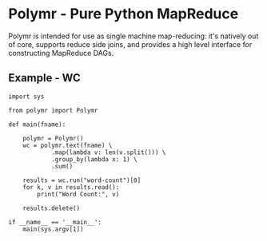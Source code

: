 Polymr - Pure Python MapReduce
===

Polymr is intended for use as single machine map-reducing: it's natively out of core, supports reduce side joins, and provides a high level interface for constructing MapReduce DAGs.

## Example - WC

```
import sys 

from polymr import Polymr

def main(fname):

    polymr = Polymr()
    wc = polymr.text(fname) \
            .map(lambda v: len(v.split())) \
            .group_by(lambda x: 1) \
            .sum()

    results = wc.run("word-count")[0]
    for k, v in results.read():
        print("Word Count:", v)

    results.delete()

if __name__ == '__main__':
    main(sys.argv[1])
```
